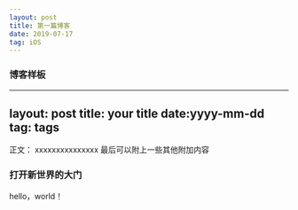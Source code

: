 ```yaml
---
layout: post
title: 第一篇博客
date: 2019-07-17 
tag: iOS
---
```


### 博客样板
---
layout: post
title: your title
date:yyyy-mm-dd
tag: tags
---
正文：
xxxxxxxxxxxxxxx
最后可以附上一些其他附加内容

### 打开新世界的大门
hello，world！



